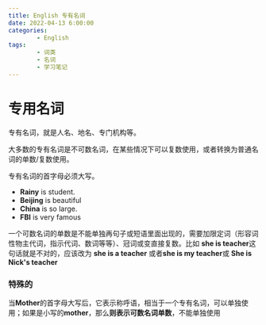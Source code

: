 ```yaml
---
title: English 专有名词
date: 2022-04-13 6:00:00
categories:
        - English
tags:
        - 词类
        - 名词
        - 学习笔记
---
```


# 专用名词

专有名词，就是人名、地名、专门机构等。

大多数的专有名词是不可数名词，在某些情况下可以复数使用，或者转换为普通名词的单数/复数使用。

专有名词的首字母必须大写。

- **Rainy** is student.
- **Beijing** is beautiful
- **China** is so large.
- **FBI** is very famous

一个可数名词的单数是不能单独再句子或短语里面出现的，需要加限定词（形容词性物主代词，指示代词、数词等等）、冠词或变直接复数。比如 **she is teacher**这句话就是不对的，应该改为 **she is a teacher** 或者**she is my teacher**或 **She is Nick's teacher**

### 特殊的

当**Mother**的首字母大写后，它表示称呼语，相当于一个专有名词，可以单独使用；如果是小写的**mother**，那么**则表示可数名词单数**，不能单独使用

